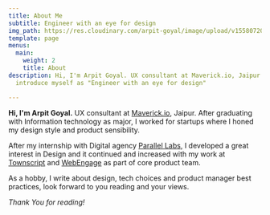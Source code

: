 ```yaml
---
title: About Me
subtitle: Engineer with an eye for design
img_path: https://res.cloudinary.com/arpit-goyal/image/upload/v1558072070/images/avatar.jpg
template: page
menus:
  main:
    weight: 2
    title: About
description: Hi, I'm Arpit Goyal. UX consultant at Maverick.io, Jaipur. I prefer to
  introduce myself as "Engineer with an eye for design"

---
```

**Hi, I'm Arpit Goyal.** UX consultant at [Maverick.io](https://www.maverick.io), Jaipur. After graduating with Information technology as major, I worked for startups where I honed my design style and product sensibility.

After my internship with Digital agency [Parallel Labs](https://parallellabs.io/), I developed a great interest in Design and it continued and increased with my work at [Townscript](https://www.townscript.com) and [WebEngage](https://webengage.com) as part of core product team.

As a hobby, I write about design, tech choices and product manager best practices, look forward to you reading and your views.

_Thank You for reading!_